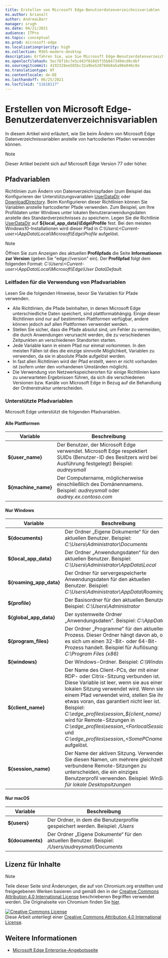 ```yaml
---
title: Erstellen von Microsoft Edge-Benutzerdatenverzeichnisvariablen
ms.author: brianalt
author: AndreaLBarr
manager: srugh
ms.date: 04/21/2021
audience: ITPro
ms.topic: conceptual
ms.prod: microsoft-edge
ms.localizationpriority: high
ms.collection: M365-modern-desktop
description: Erfahren Sie, wie Sie Microsoft Edge-Benutzerdatenverzeichnisvariablen erstellen
ms.openlocfilehash: 5ec78f16c7e5cd43f01845f35b8473494cd0c4bf
ms.sourcegitcommit: 4192328ee585bc32a9be528766b8a5a98e046c8e
ms.translationtype: HT
ms.contentlocale: de-DE
ms.lasthandoff: 06/25/2021
ms.locfileid: "11618117"
---
```

# <a name="create-microsoft-edge-user-data-directory-variables"></a>Erstellen von Microsoft Edge-Benutzerdatenverzeichnisvariablen

In diesem Artikel wird erläutert, wie Sie beim Ändern von Microsoft Edge Datenverzeichnisvariablen anstelle von hartcodierten Pfaden verwenden können.

>[!NOTE]
>Dieser Artikel bezieht sich auf Microsoft Edge Version 77 oder höher.
## <a name="path-variables"></a>Pfadvariablen

Richtlinien zum Ändern von Datenverzeichnispfaden (zum Beispiel das Konfigurieren der Unterstützungsvariablen [UserDataDir](microsoft-edge-policies.md#userdatadir) oder [DownloadDirectory](microsoft-edge-policies.md#downloaddirectory). Beim Konfigurieren dieser Richtlinien können Sie Variablen anstelle hartcodierter Pfade verwenden. Zum Beispiel, um Ihre Profildaten unter Windows unter lokalen Benutzeranwendungsdaten anstelle des Standardverzeichnisses zu speichern. Legen Sie die Richtlinie [UserDataDir](microsoft-edge-policies.md#userdatadir) auf **${local_app_data}\Edge\Profile** fest. Bei den meisten Windows10-Installationen wird dieser Pfad in *C:\Users\\&lt;Current-user&gt;\AppData\Local\Microsoft\Edge\Profile* aufgelöst.

>[!NOTE]
>Öffnen Sie zum Anzeigen des aktuellen **Profilpfads** die Seite **Informationen zur Version** (geben Sie "edge://version" ein). Der **Profilpfad** folgt dem folgenden Format: *C:\Users\\&lt;Current-user&gt;\AppData\Local\Microsoft\Edge\User Data\Default*.

### <a name="guidance-for-using-path-variables"></a>Leitfaden für die Verwendung von Pfadvariablen

Lesen Sie die folgenden Hinweise, bevor Sie Variablen für Pfade verwenden.

- Alle Richtlinien, die Pfade beinhalten, in denen Microsoft Edge unterschiedliche Daten speichert, sind plattformabhängig. Einige dieser Richtlinien sind nur auf bestimmten Plattformen verfügbar, andere können jedoch auf allen Plattformen verwendet werden.
- Stellen Sie sicher, dass die Pfade absolut sind, um Fehler zu vermeiden, die durch Anwendungen verursacht werden, die zu verschiedenen Zeitpunkten an verschiedenen Standorten starten.
- Jede Variable kann in einem Pfad nur einmal vorkommen. In den meisten Fällen ist dies die einzige sinnvolle Möglichkeit, Variablen zu verwenden, da sie in absolute Pfade aufgelöst werden.
- In fast allen Richtlinien wird der Pfad erstellt, wenn er nicht vorhanden ist (sofern unter den vorhandenen Umständen möglich).
- Die Verwendung von Netzwerkspeicherorten für einige Richtlinien kann zu unerwarteten Ergebnissen führen, da sich die verschiedenen Versionen bzw. Kanäle von Microsoft Edge in Bezug auf die Behandlung der Ordnerstruktur unterscheiden.

### <a name="supported-path-variables"></a>Unterstützte Pfadvariablen

Microsoft Edge unterstützt die folgenden Pfadvariablen.

#### <a name="all-platforms"></a>Alle Plattformen

| Variable | Beschreibung |
| --- | --- |
| **${user_name}** | Der Benutzer, der Microsoft Edge verwendet. Microsoft Edge respektiert SUIDs (Benutzer-ID des Besitzers wird bei Ausführung festgelegt) Beispiel: *audreysmall* |
| **${machine_name}** | Der Computername, möglicherweise einschließlich des Domänennamens. Beispiel: *audreysmall* oder *audrey.ex.contoso.com* |

#### <a name="windows-only"></a>Nur Windows

| Variable | Beschreibung |
| --- | --- |
| **${documents}** | Der Ordner „Eigene Dokumente“ für den aktuellen Benutzer. Beispiel: *C:\Users\Administrator\Documents* |
|**${local_app_data}** | Der Ordner „Anwendungsdaten“ für den aktuellen Benutzer. Beispiel: *C:\Users\Administrator\AppData\Local* |
|**${roaming_app_data}** | Der Ordner für servergespeicherte Anwendungsdaten für den aktuellen Benutzer. Beispiel: *C:\Users\Administrator\AppData\Roaming* |
| **${profile}** | Der Basisordner für den aktuellen Benutzer. Beispiel: *C:\Users\Administrator* |
| **${global_app_data}** | Der systemweite Ordner „Anwendungsdaten”. Beispiel: *C:\AppData* |
| **${program_files}** | Der Ordner „Programme” für den aktuellen Prozess. Dieser Ordner hängt davon ab, ob es sich um einen 32-Bit- oder 64-Bit-Prozess handelt. Beispiel für Auflösung: *C:\Program Files (x86)* |
| **${windows}** | Der Windows-Ordner. Beispiel: *C:\Windows* |
| **${client_name)** | Der Name des Client-PCs, der mit einer RDP- oder Citrix-Sitzung verbunden ist. Diese Variable ist leer, wenn sie aus einer lokalen Sitzung verwendet wird. Wenn sie in einem Pfad verwendet wird, stellen Sie ihr etwas voran, das garantiert nicht leer ist. Beispiel: *C:\edge_profiles\session_${client_name}* wird für Remote-Sitzungen in *C:\edge_profiles\session_&lt;ForlocalSessions&gt;* und *C:\edge_profiles\session_&lt;SomePCname&gt;* aufgelöst. |
| **${session_name}** | Der Name der aktiven Sitzung. Verwenden Sie diesen Namen, um mehrere gleichzeitig verbundene Remote-Sitzungen zu unterscheiden, die ein einziges Benutzerprofil verwenden. Beispiel: *WinSta0 für lokale Desktopsitzungen* |

#### <a name="macos-only"></a>Nur macOS

| Variable | Beschreibung |
| --- | --- |
| **${users}** | Der Ordner, in dem die Benutzerprofile gespeichert werden. Beispiel: */Users* |
| **${documents}** | Der Ordner „Eigene Dokumente“ für den aktuellen Benutzer. Beispiel: */Users/audreysmall/Documents* |

## <a name="content-license"></a>Lizenz für Inhalte

>[!NOTE]
>Teile dieser Seite sind Änderungen, die auf von Chromium.org erstellten und freigegebenen Werken basieren und gemäß den in der [Creative Commons Attribution 4.0 International License](http://creativecommons.org/licenses/by/4.0/) beschriebenen Begriffen verwendet werden. Die Originalseite von Chromium finden Sie [hier](https://www.chromium.org/administrators/policy-list-3/user-data-directory-variables).
  
<a rel="license" href="http://creativecommons.org/licenses/by/4.0/"><img alt="Creative Commons License" style="border-width:0" src="https://i.creativecommons.org/l/by/4.0/88x31.png" /></a><br/>Diese Arbeit unterliegt einer <a rel="license" href="http://creativecommons.org/licenses/by/4.0/">Creative Commons Attribution 4.0 International License</a>.
## <a name="see-also"></a>Weitere Informationen

- [Microsoft Edge Enterprise-Angebotsseite](https://aka.ms/EdgeEnterprise)